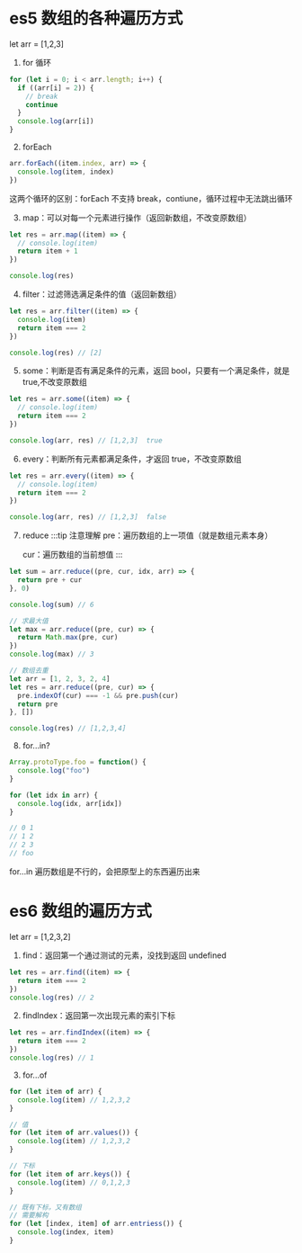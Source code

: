 # es5 数组的各种遍历方式

let arr = [1,2,3]

1. for 循环

```js
for (let i = 0; i < arr.length; i++) {
  if ((arr[i] = 2)) {
    // break
    continue
  }
  console.log(arr[i])
}
```

2. forEach

```js
arr.forEach((item.index, arr) => {
  console.log(item, index)
})
```

这两个循环的区别：forEach 不支持 break，contiune，循环过程中无法跳出循环

3. map：可以对每一个元素进行操作（返回新数组，不改变原数组）

```js
let res = arr.map((item) => {
  // console.log(item)
  return item + 1
})

console.log(res)
```

4. filter：过滤筛选满足条件的值（返回新数组）

```js
let res = arr.filter((item) => {
  console.log(item)
  return item === 2
})

console.log(res) // [2]
```

5. some：判断是否有满足条件的元素，返回 bool，只要有一个满足条件，就是 true,不改变原数组

```js
let res = arr.some((item) => {
  // console.log(item)
  return item === 2
})

console.log(arr, res) // [1,2,3]  true
```

6. every：判断所有元素都满足条件，才返回 true，不改变原数组

```js
let res = arr.every((item) => {
  // console.log(item)
  return item === 2
})

console.log(arr, res) // [1,2,3]  false
```

7. reduce
   :::tip 注意理解
   pre：遍历数组的上一项值（就是数组元素本身）

   cur：遍历数组的当前想值
   :::

```js
let sum = arr.reduce((pre, cur, idx, arr) => {
  return pre + cur
}, 0)

console.log(sum) // 6

// 求最大值
let max = arr.reduce((pre, cur) => {
  return Math.max(pre, cur)
})
console.log(max) // 3

// 数组去重
let arr = [1, 2, 3, 2, 4]
let res = arr.reduce((pre, cur) => {
  pre.indexOf(cur) === -1 && pre.push(cur)
  return pre
}, [])

console.log(res) // [1,2,3,4]
```

8. for...in?

```js
Array.protoType.foo = function() {
  console.log("foo")
}

for (let idx in arr) {
  console.log(idx, arr[idx])
}

// 0 1
// 1 2
// 2 3
// foo
```

for...in 遍历数组是不行的，会把原型上的东西遍历出来

# es6 数组的遍历方式

let arr = [1,2,3,2]

1. find：返回第一个通过测试的元素，没找到返回 undefined

```js
let res = arr.find((item) => {
  return item === 2
})
console.log(res) // 2
```

2. findIndex：返回第一次出现元素的索引下标

```js
let res = arr.findIndex((item) => {
  return item === 2
})
console.log(res) // 1
```

3. for...of

```js
for (let item of arr) {
  console.log(item) // 1,2,3,2
}

// 值
for (let item of arr.values()) {
  console.log(item) // 1,2,3,2
}

// 下标
for (let item of arr.keys()) {
  console.log(item) // 0,1,2,3
}

// 既有下标，又有数组
// 需要解构
for (let [index, item] of arr.entriess()) {
  console.log(index, item)
}
```
